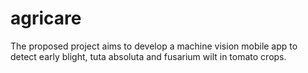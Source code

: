 # agricare
The proposed project aims to develop a machine vision mobile app to detect early blight, tuta absoluta and fusarium wilt in tomato crops. 
